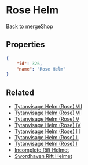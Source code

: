 # Rose Helm

<no description available>

[Back to mergeShop](../merge-shops.md)

## Properties

```json
{
    "id": 326,
    "name": "Rose Helm"
}
```

## Related

- [Tytanvisage Helm (Rose) VII](../items/19811-tytanvisage-helm-rose-vii.md)
- [Tytanvisage Helm (Rose) VI](../items/19810-tytanvisage-helm-rose-vi.md)
- [Tytanvisage Helm (Rose) V](../items/19809-tytanvisage-helm-rose-v.md)
- [Tytanvisage Helm (Rose) IV](../items/19808-tytanvisage-helm-rose-iv.md)
- [Tytanvisage Helm (Rose) III](../items/19807-tytanvisage-helm-rose-iii.md)
- [Tytanvisage Helm (Rose) II](../items/19806-tytanvisage-helm-rose-ii.md)
- [Tytanvisage Helm (Rose) I](../items/19805-tytanvisage-helm-rose-i.md)
- [Incomplete Rift Helmet](../items/19796-incomplete-rift-helmet.md)
- [Swordhaven Rift Helmet](../items/19797-swordhaven-rift-helmet.md)

